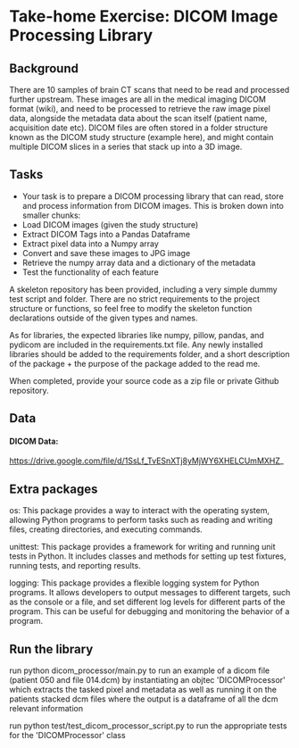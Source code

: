 # Take-home Exercise: DICOM Image Processing Library


## Background
There are 10 samples of brain CT scans that need to be read and processed further upstream. These images are all in the medical imaging DICOM format (wiki), and need to be processed to retrieve the raw image pixel data, alongside the metadata data about the scan itself (patient name, acquisition date etc). DICOM files are often stored in a folder structure known as the DICOM study structure (example here), and might contain multiple DICOM slices in a series that stack up into a 3D image.

## Tasks
- Your task is to prepare a DICOM processing library that can read, store and process information from DICOM images. This is broken down into smaller chunks:
- Load DICOM images (given the study structure)
- Extract DICOM Tags into a Pandas Dataframe
- Extract pixel data into a Numpy array
- Convert and save these images to JPG image
- Retrieve the numpy array data and a dictionary of the metadata
- Test the functionality of each feature

A skeleton repository has been provided, including a very simple dummy test script and folder. There are no strict requirements to the project structure or functions, so feel free to modify the skeleton function declarations outside of the given types and names. 

As for libraries, the expected libraries like numpy, pillow, pandas, and pydicom are included in the requirements.txt file. Any newly installed libraries should be added to the requirements folder, and a short description of the package + the purpose of the package added to the read me. 

When completed, provide your source code as a zip file or private Github repository.

## Data

#### DICOM Data:
https://drive.google.com/file/d/1SsLf_TvESnXTj8yMjWY6XHELCUmMXHZ_

## Extra packages 
os: This package provides a way to interact with the operating system, allowing Python programs to perform tasks such as reading and writing files, creating directories, and executing commands.

unittest: This package provides a framework for writing and running unit tests in Python. It includes classes and methods for setting up test fixtures, running tests, and reporting results.

logging: This package provides a flexible logging system for Python programs. It allows developers to output messages to different targets, such as the console or a file, and set different log levels for different parts of the program. This can be useful for debugging and monitoring the behavior of a program.

## Run the library 
run python dicom_processor/main.py to run an example of a dicom file (patient 050 and file 014.dcm) by instantiating an objtec 'DICOMProcessor' which extracts the tasked pixel and metadata as well as running it on the patients stacked dcm files where the output is a dataframe of all the dcm relevant information 

run python test/test_dicom_processor_script.py to run the appropriate tests for the 'DICOMProcessor' class
